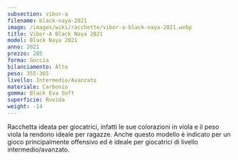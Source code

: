 ```yaml
---
subsection: vibor-a
filename: black-naya-2021
image: /images/wiki/racchette/vibor-a-black-naya-2021.webp
title: Vibor-A Black Naya 2021
model: Black Naya 2021
anno: 2021
prezzo: 285
forma: Goccia
bilanciamento: Alto
peso: 355-365
livello: Intermedio/Avanzato
materiale: Carbonio
gomma: Black Eva Soft
superficie: Ruvida
weight: -14
---
```

Racchetta ideata per giocatrici, infatti le sue colorazioni in viola e il peso viola la rendono ideale per ragazze. Anche questo modello è indicato per un gioco principalmente offensivo ed è ideale per giocatrici di livello intermedio/avanzato.